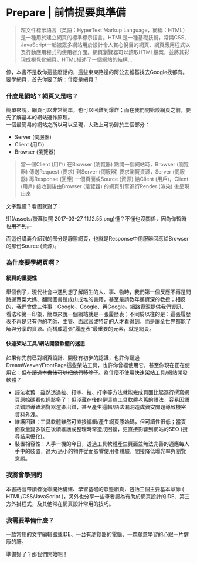 # Prepare \| 前情提要與準備

> 超文件標示語言（英語：HyperText Markup Language，簡稱：HTML）是一種用於建立網頁的標準標示語言。HTML是一種基礎技術，常與CSS、JavaScript一起被眾多網站用於設計令人賞心悅目的網頁、網頁應用程式以及行動應用程式的使用者介面。網頁瀏覽器可以讀取HTML檔案，並將其彩現成視覺化網頁。HTML描述了一個網站的結構...

停，本書不是教你這些廢話的，這些東東路邊的阿公去維基找去Google找都有。  
要學網頁，首先你要了解：什麼是網頁？

### 什麼是網站？網頁又是啥？

簡單來說，網頁可以非常簡單，也可以困難到爆炸；而在我們開始談網頁之前，要先了解基本的網站運作原理。  
一個最簡易的網站之所以可以呈現，大致上可功歸於三個部分：

* Server \(伺服器\)
* Client \(用戶\)
* Browser \(瀏覽器\)

> 當一個Client \(用戶\) 在Browser \(瀏覽器\) 點開一個網站時，Browser \(瀏覽器\) 傳送Request \(要求\) 到Server \(伺服器\) 要求瀏覽資源，Server \(伺服器\) 再Response \(回應\) 一個頁面或Source \(資源\) 給Client \(用戶\)，Client \(用戶\) 接收到後由Browser \(瀏覽器\) 的網頁引擎進行Render \(渲染\) 後呈現出來

文字難懂？看圖就對了：

![](/assets/螢幕快照 2017-03-27 11.12.55.png)懂？不懂也沒關係，~~因為你暫時也用不到。~~

而這份講義介紹到的部分是靜態網頁，也就是Response中伺服器回應給Browser的那份Source \(資源\)。

### 為什麼要學網頁啊？

#### 網頁的重要性

舉個例子，現代社會中遇到想了解陌生的人、事、物時，我們第一個反應不再是問路邊賣菜大媽、翻閱圖書館成山成堆的書籍，甚至是請教年邁資深的教授；相反的，我們會做三件事：Google、Google、再Google。網路資源提供我們資訊、看法和第一印象，簡單來說一個網站就是一張履歷表；不同於以往的是：這張履歷表不再是只有你的老師、主管、面試官或特定的人才看得到，而是讓全世界都能了解與分享的資源。而構成這張“履歷表”最重要的元素，就是網頁。

#### 快速架站工具/網站開發軟體的迷思

如果你先前已對網頁設計、開發有初步的認識，也許你聽過DreamWeaver/FrontPage這些架站工具，也許你曾經使用它，甚至你現在正在使用它；但~~在讀過本書後可以把他們移除了~~。為什麼不使用快速架站工具/網站開發軟體？

* 語法老舊：雖然透過拉、打字、拉、打字等方法就能完成頁面比起逐行撰寫網頁原始碼看似輕鬆多了；但淺藏在後的是這些工具軟體老舊的語法，容易因語法錯誤導致瀏覽器渲染出錯，甚至產生邏輯/語法漏洞造成資安問題導致機密資料外洩。
* 維護困難：工具軟體雖然可直接編輯/產生網頁原始碼，但可讀性很低；當頁面數量變多後在後續維護或整理時常造成困擾，更直接影響到網站的SEO \(搜尋結果優化\)。
* 裝置相容性：人手一機的今日，透過工具軟體產生頁面並無法完善的適應每人手中的裝置，過大/過小的物件從而影響使用者體驗，間接降低曝光率與瀏覽意願。

### 我將會學到的

本書將會帶讀者從零開始構建、學習基礎的靜態網頁，包括三個主要基本章節 \( HTML/CSS/JavaScript \)，另外也分享一些筆者認為有助於網頁設計的IDE、第三方外掛程式，及其他常在網頁設計常用的技巧。

### 我需要準備什麼？

一款常用的文字編輯器或IDE、一台有瀏覽器的電腦、一顆願意學習的心跟一片健康的肝。

準備好了？那我們開始吧！

